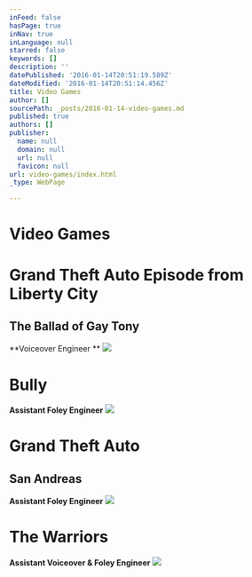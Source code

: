 ```yaml
---
inFeed: false
hasPage: true
inNav: true
inLanguage: null
starred: false
keywords: []
description: ''
datePublished: '2016-01-14T20:51:19.589Z'
dateModified: '2016-01-14T20:51:14.456Z'
title: Video Games
author: []
sourcePath: _posts/2016-01-14-video-games.md
published: true
authors: []
publisher:
  name: null
  domain: null
  url: null
  favicon: null
url: video-games/index.html
_type: WebPage

---
```

# Video Games

# Grand Theft Auto Episode from Liberty City

## The Ballad of Gay Tony

**Voiceover Engineer **
![](https://s3-us-west-2.amazonaws.com/the-grid-img/p/e3a7515112fb7086dc2af3aeb42e7e94d99ec469.jpg)

# Bully

**Assistant Foley Engineer**
![](https://the-grid-user-content.s3-us-west-2.amazonaws.com/9858328a-e86f-43df-aa86-1841c23fdcf1.jpg)

# Grand Theft Auto

## San Andreas

**Assistant Foley Engineer**
![](https://the-grid-user-content.s3-us-west-2.amazonaws.com/b5cacd1d-9291-4a1d-892a-3d6c0bd2657a.jpg)

# The Warriors

**Assistant Voiceover & Foley Engineer**
![](https://s3-us-west-2.amazonaws.com/the-grid-img/p/10a583b9e78d564c6f250836bd0c067c6a2b38bf.jpg)